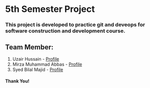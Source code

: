 # 5th Semester Project
### This project is developed to practice git and deveops for software construction and development course.

## Team Member:
1. Uzair Hussain - [Profile](https://github.com/uzairhussai193)
2. Mirza Muhammad Abbas - [Profile](https://github.com/Mirza-Abbas)
3. Syed Bilal Majid - [Profile](https://github.com/BilalMajid010)

#### Thank You!